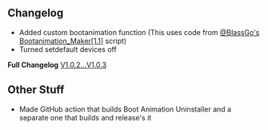 ## Changelog
- Added custom bootanimation function (This uses code from [@BlassGo's](https://forum.xda-developers.com/m/blassgo.11402469/) [Bootanimation_Maker[1.1]](https://t.me/skyflyteam/505) script)
- Turned setdefault devices off

**Full Changelog** [V1.0.2...V1.0.3](https://github.com/TOBY19k/Boot-Animation-Uninstaller/compare/V1.0.2...V1.0.3)
## Other Stuff
- Made GitHub action that builds Boot Animation Uninstaller and a separate one that builds and release's it
